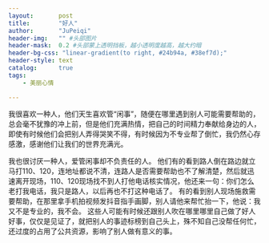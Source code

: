 ```yaml
---
layout:       post
title:        "好人"
author:       "JuPeiqi"
header-img:   "" #头部图片
header-mask:  0.2 #头部蒙上透明挡板，越小透明度越高，越大约暗
header-bg-css: "linear-gradient(to right, #24b94a, #38ef7d);"
header-style: text
catalog:      true
tags:
    - 美丽心情

---
```


我很喜欢一种人，他们天生喜欢管“闲事”，随便在哪里遇到别人可能需要帮助的，总会毫不犹豫的冲上前，但是他们充满热情，把自己的时间精力奉献给身边的人，即使有时候他们会把别人弄得哭笑不得，有时候因为不专业帮了倒忙，我仍然心存感激，感谢他们让我们的世界充满光。

我也很讨厌一种人，爱管闲事却不负责任的人。
他们有的看到路人倒在路边就立马打110、120，连地址都说不清，连路人是否需要帮助也不了解清楚，然后就迅速离开现场，110、120现场找不到人打他电话核实情况，他还来一句：你们怎么老打我电话，我只是路人，以后再也不打这种电话了。
有的看到别人现场施救需要帮助，在那里拿手机拍视频发抖音指手画脚，别人请他来帮忙抬一下，他说：我又不是专业的，我不会。
这些人可能有时候还跟别人吹在哪里哪里自己做了好人好事，仅仅是见证了，就把别人的事迹标榜到自己头上，殊不知自己没帮任何忙，还过度的占用了公共资源，影响了别人做有意义的事。
